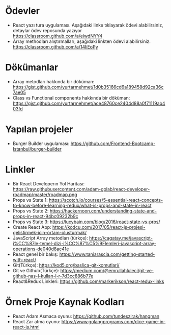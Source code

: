 Ödevler
=======

*   React yazı tura uygulaması. Aşağıdaki linke tıklayarak ödevi alabilirsiniz, detaylar ödev reposunda yazıyor https://classroom.github.com/a/eiwdNYY4
*   Array methodları alıştırmalları, aşağıdaki linkten ödevi alabilirsiniz.
https://classroom.github.com/a/14IiEoPy

Dökümanlar
=======
*   Array metodları hakkında bir döküman: https://gist.github.com/yurtarmehmet/1d0b35166cd6a189458d92ca36c7ae05
*   Class vs Functional components hakkında bir döküman: https://gist.github.com/yurtarmehmet/ace48760ce2404d88a0f71119ab403fd

Yapılan projeler
=======

*   Burger Builder uygulaması: https://github.com/Frontend-Bootcamp-Istanbul/burger-builder

Linkler
=======

*   Bir React Developerın Yol Haritası: https://raw.githubusercontent.com/adam-golab/react-developer-roadmap/master/roadmap.png
*   Props vs State 1: https://scotch.io/courses/5-essential-react-concepts-to-know-before-learning-redux/what-is-props-and-state-in-react
*   Props vs State 2: https://hackernoon.com/understanding-state-and-props-in-react-94bc09232b9c
*   Props vs State 3: https://lucybain.com/blog/2016/react-state-vs-pros/
*   Create React App: https://kodcu.com/2017/05/react-js-projesi-gelistirmek-icin-ortam-olusturmak/
*   JavaScript Array metodları (türkçe): https://cagatay.me/javascript-i%CC%87le-temel-dizi-i%CC%87%C5%9Flemleri-javascript-array-operations-de040d8ac41e
*   React genel bir bakış: https://www.taniarascia.com/getting-started-with-react/
*   Git(Türkçe): https://kod5.org/baslica-git-komutlari/
*   Git ve Github(Türkçe): https://medium.com/@emrullahluleci/git-ve-github-nas-l-kullan-l-r-7d3cc886b77e
*   React&Redux Linkleri: https://github.com/markerikson/react-redux-links


Örnek Proje Kaynak Kodları
=======

*  React Adam Asmaca oyunu: https://github.com/tundeszirak/hangman
*  React Zar atma oyunu: https://www.golangprograms.com/dice-game-in-react-js.html
